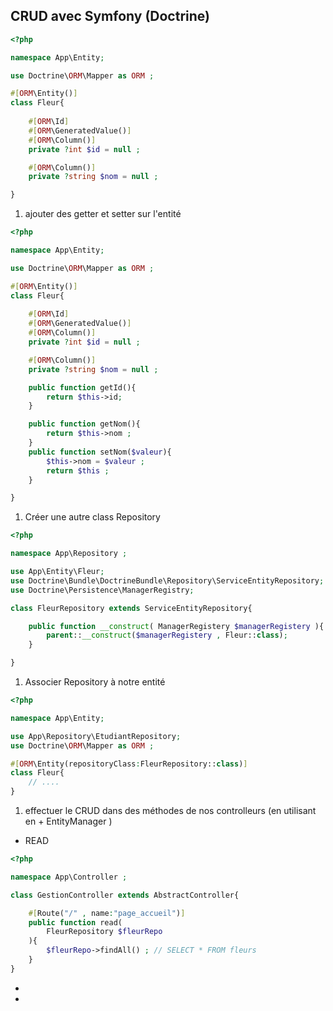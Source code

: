 ## CRUD avec Symfony (Doctrine)

```php
<?php

namespace App\Entity;

use Doctrine\ORM\Mapper as ORM ;

#[ORM\Entity()]
class Fleur{
    
    #[ORM\Id]
    #[ORM\GeneratedValue()]
    #[ORM\Column()]
    private ?int $id = null ;

    #[ORM\Column()]
    private ?string $nom = null ;

}
```

1. ajouter des getter et setter sur l'entité

```php
<?php

namespace App\Entity;

use Doctrine\ORM\Mapper as ORM ;

#[ORM\Entity()]
class Fleur{
    
    #[ORM\Id]
    #[ORM\GeneratedValue()]
    #[ORM\Column()]
    private ?int $id = null ;

    #[ORM\Column()]
    private ?string $nom = null ;

    public function getId(){
        return $this->id;
    }

    public function getNom(){
        return $this->nom ;
    }
    public function setNom($valeur){
        $this->nom = $valeur ;
        return $this ; 
    }

}
```
 
1. Créer une autre class Repository 

```php
<?php 

namespace App\Repository ;

use App\Entity\Fleur;
use Doctrine\Bundle\DoctrineBundle\Repository\ServiceEntityRepository;
use Doctrine\Persistence\ManagerRegistry;

class FleurRepository extends ServiceEntityRepository{

    public function __construct( ManagerRegistery $managerRegistery ){
        parent::__construct($managerRegistery , Fleur::class);
    }

}

```

1. Associer Repository à notre entité

```php
<?php

namespace App\Entity;

use App\Repository\EtudiantRepository;
use Doctrine\ORM\Mapper as ORM ;

#[ORM\Entity(repositoryClass:FleurRepository::class)]
class Fleur{
    // ....
}

```


1. effectuer le CRUD dans des méthodes de nos controlleurs (en utilisant en + EntityManager )


- READ

```php
<?php 

namespace App\Controller ;

class GestionController extends AbstractController{

    #[Route("/" , name:"page_accueil")]
    public function read(
        FleurRepository $fleurRepo
    ){
        $fleurRepo->findAll() ; // SELECT * FROM fleurs 
    }
}

```


- 
- 